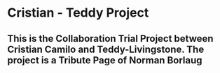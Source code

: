 # Cristian - Teddy Project

## This is the Collaboration Trial Project between Cristian Camilo and Teddy-Livingstone. The project is a Tribute Page of Norman Borlaug
